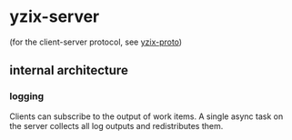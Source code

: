 # yzix-server

(for the client-server protocol, see [yzix-proto](../yzix-proto/README.md))

## internal architecture

### logging

Clients can subscribe to the output of work items.
A single async task on the server collects all log outputs and redistributes them.
